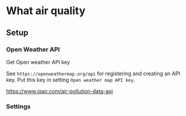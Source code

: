 # What air quality

## Setup

### Open Weather API

Get Open weather API key

See `https://openweathermap.org/api` for registering and creating an API key.
Put this key in setting `Open weather map API key`.

https://www.iqair.com/air-pollution-data-api

### Settings


